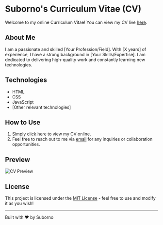 # Suborno's Curriculum Vitae (CV)

Welcome to my online Curriculum Vitae! You can view my CV live [here](https://suborno180.github.io/suborno.cv/).

## About Me

I am a passionate and skilled [Your Profession/Field]. With [X years] of experience, I have a strong background in [Your Skills/Expertise]. I am dedicated to delivering high-quality work and constantly learning new technologies.

## Technologies

- HTML
- CSS
- JavaScript
- [Other relevant technologies]

## How to Use

1. Simply click [here](https://suborno180.github.io/suborno.cv/) to view my CV online.
2. Feel free to reach out to me via [email](mailto:your@email.com) for any inquiries or collaboration opportunities.

## Preview

![CV Preview](https://suborno180.github.io/suborno.cv/images/cv.PNG)

## License

This project is licensed under the [MIT License](https://opensource.org/licenses/MIT) - feel free to use and modify it as you wish!

---

Built with ❤️ by Suborno
